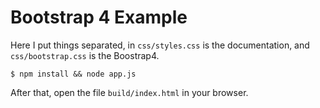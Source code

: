 
# Bootstrap 4 Example

Here I put things separated, in `css/styles.css` is the documentation, and  ``css/bootstrap.css`` is the Boostrap4.

    $ npm install && node app.js

After that, open the file ``build/index.html`` in your browser.
